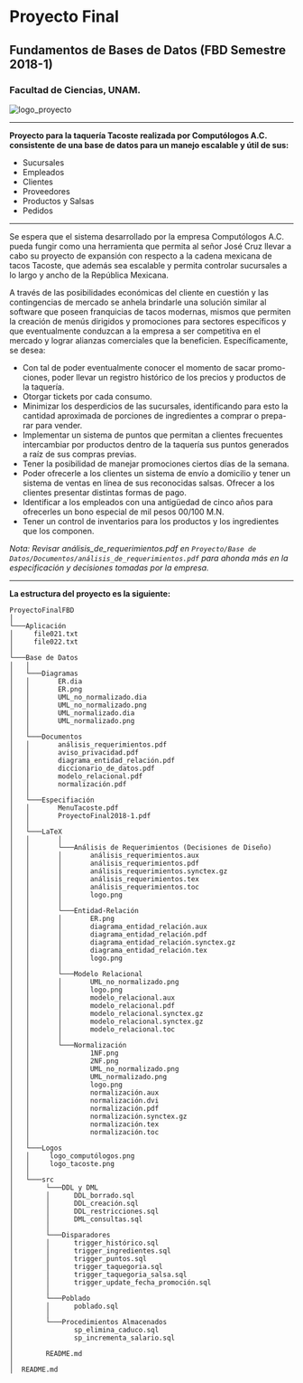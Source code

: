 # Proyecto Final 
## Fundamentos de Bases de Datos (FBD Semestre 2018-1)
### Facultad de Ciencias, UNAM.
![logo_proyecto](https://user-images.githubusercontent.com/13952922/34808438-99e9657e-f654-11e7-8aae-cf15991360de.jpg)

***
**Proyecto para la taquería Tacoste realizada por Computólogos A.C. consistente de una base de datos para un manejo escalable y útil de sus:**

- Sucursales
- Empleados
- Clientes
- Proveedores
- Productos y Salsas
- Pedidos
***

Se espera que el sistema desarrollado por la empresa Computólogos
A.C. pueda fungir como una herramienta que permita al señor José Cruz
llevar a cabo su proyecto de expansión con respecto a la cadena mexicana
de tacos Tacoste, que además sea escalable y permita controlar sucursales
a lo largo y ancho de la República Mexicana. 

A través de las posibilidades económicas del cliente en cuestión y las contingencias de mercado se anhela
brindarle una solución similar al software que poseen franquicias de tacos
modernas, mismos que permiten la creación de menús dirigidos y promociones para sectores especı́ficos y que eventualmente conduzcan a la empresa a
ser competitiva en el mercado y lograr alianzas comerciales que la beneficien.
Especı́ficamente, se desea:

- Con tal de poder eventualmente conocer el momento de sacar promo-
ciones, poder llevar un registro histórico de los precios y productos de
la taquerı́a.
- Otorgar tickets por cada consumo.
- Minimizar los desperdicios de las sucursales, identificando para esto la
cantidad aproximada de porciones de ingredientes a comprar o prepa-
rar para vender.
- Implementar un sistema de puntos que permitan a clientes frecuentes
intercambiar por productos dentro de la taquerı́a sus puntos generados
a raı́z de sus compras previas.
- Tener la posibilidad de manejar promociones ciertos dı́as de la semana.
- Poder ofrecerle a los clientes un sistema de envı́o a domicilio y tener
un sistema de ventas en lı́nea de sus reconocidas salsas.
Ofrecer a los clientes presentar distintas formas de pago.
- Identificar a los empleados con una antigüedad de cinco años para
ofrecerles un bono especial de mil pesos 00/100 M.N.
- Tener un control de inventarios para los productos y los ingredientes
que los componen.

_Nota: Revisar análisis_de_requerimientos.pdf en `Proyecto/Base de Datos/Documentos/análisis_de_requerimientos.pdf` para ahonda más en la especificación y decisiones tomadas por la empresa._

---

**La estructura del proyecto es la siguiente:**

```
ProyectoFinalFBD
│   
└───Aplicación
│     file021.txt
│     file022.txt
│      
└───Base de Datos
│   │   
│   └───Diagramas	
│   │       ER.dia
│   │       ER.png
│   │       UML_no_normalizado.dia
│   │       UML_no_normalizado.png
│   │       UML_normalizado.dia
│   │       UML_normalizado.png
│   │
│   └───Documentos
│   │       análisis_requerimientos.pdf
│   │       aviso_privacidad.pdf
│   │       diagrama_entidad_relación.pdf
│   │       diccionario_de_datos.pdf
│   │       modelo_relacional.pdf
│   │       normalización.pdf
│   │
│   └───Especifiación
│   │       MenuTacoste.pdf
│   │       ProyectoFinal2018-1.pdf
│   │
│   └───LaTeX
│   │       │
│   │       └───Análisis de Requerimientos (Decisiones de Diseño)
│   │       │       análisis_requerimientos.aux
│   │       │ 		análisis_requerimientos.pdf
│   │       │	    análisis_requerimientos.synctex.gz
│   │       │ 		análisis_requerimientos.tex
│   │       │       análisis_requerimientos.toc
│   │       │       logo.png
│   │       │
│   │       └───Entidad-Relación
│   │       │ 		ER.png
│   │       │ 		diagrama_entidad_relación.aux
│   │       │		diagrama_entidad_relación.pdf
│   │       │ 		diagrama_entidad_relación.synctex.gz
│   │       │       diagrama_entidad_relación.tex
│   │       │       logo.png
│   │       │
│   │       └───Modelo Relacional
│   │       │ 		UML_no_normalizado.png
│   │       │ 		logo.png
│   │       │	    modelo_relacional.aux
│   │       │ 		modelo_relacional.pdf
│   │       │       modelo_relacional.synctex.gz
│   │       │       modelo_relacional.synctex.gz
│   │       │       modelo_relacional.toc
│   │       │
│   │       └───Normalización
│   │        		1NF.png
│   │        		2NF.png
│   │       		UML_no_normalizado.png
│   │        		UML_normalizado.png
│   │               logo.png
│   │               normalización.aux
│   │               normalización.dvi
│   │               normalización.pdf
│   │               normalización.synctex.gz
│   │               normalización.tex
│   │               normalización.toc
│   │
│   └───Logos
│   │     logo_computólogos.png
│   │     logo_tacoste.png
│   │
│   └───src
│        └───DDL y DML
│        │      DDL_borrado.sql
│        │ 		DDL_creación.sql
│        │	    DDL_restricciones.sql
│        │ 		DML_consultas.sql
│        │
│        └───Disparadores
│        │ 		trigger_histórico.sql
│        │ 		trigger_ingredientes.sql
│        │		trigger_puntos.sql
│        │ 		trigger_taquegoria.sql
│        │      trigger_taquegoria_salsa.sql
│        │      trigger_update_fecha_promoción.sql
│        │
│        └───Poblado
│        │ 		poblado.sql
│        │
│        └───Procedimientos Almacenados
│           	sp_elimina_caduco.sql
│           	sp_incrementa_salario.sql
│
│        README.md
│
│  README.md      
```
